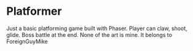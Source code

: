 Platformer
==========

Just a basic platforming game built with Phaser. Player can claw, shoot, glide. Boss battle at the end. None of the art is mine. It belongs to ForeignGuyMike
